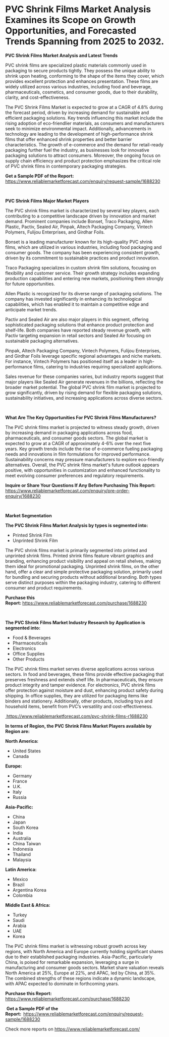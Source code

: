 <p><h1>PVC Shrink Films Market Analysis Examines its Scope on Growth Opportunities, and Forecasted Trends Spanning from 2025 to 2032.</h1></p><p><strong>PVC Shrink Films Market Analysis and Latest Trends</strong></p>
<p><p>PVC shrink films are specialized plastic materials commonly used in packaging to secure products tightly. They possess the unique ability to shrink upon heating, conforming to the shape of the items they cover, which provides excellent protection and enhances presentation. These films are widely utilized across various industries, including food and beverage, pharmaceuticals, cosmetics, and consumer goods, due to their durability, clarity, and cost-effectiveness.</p><p>The PVC Shrink Films Market is expected to grow at a CAGR of 4.8% during the forecast period, driven by increasing demand for sustainable and efficient packaging solutions. Key trends influencing this market include the rising adoption of eco-friendlier materials, as consumers and manufacturers seek to minimize environmental impact. Additionally, advancements in technology are leading to the development of high-performance shrink films that offer enhanced shrink properties and better barrier characteristics. The growth of e-commerce and the demand for retail-ready packaging further fuel the industry, as businesses look for innovative packaging solutions to attract consumers. Moreover, the ongoing focus on supply chain efficiency and product protection emphasizes the critical role of PVC shrink films in contemporary packaging strategies.</p></p>
<p><strong>Get a Sample PDF of the Report:&nbsp;</strong> <a href="https://www.reliablemarketforecast.com/enquiry/request-sample/1688230?utm_campaign=1105&utm_medium=2&utm_source=Github&utm_content=ia&utm_term=30012025&utm_id=pvc-shrink-films">https://www.reliablemarketforecast.com/enquiry/request-sample/1688230</a></p>
<p>&nbsp;</p>
<p><strong>PVC Shrink Films Major Market Players</strong></p>
<p><p>The PVC shrink films market is characterized by several key players, each contributing to a competitive landscape driven by innovation and market demand. Prominent companies include Bonset, Traco Packaging, Allen Plastic, Pactiv, Sealed Air, Pinpak, Altech Packaging Company, Vintech Polymers, Fulijou Enterprises, and Girdhar Foils.</p><p>Bonset is a leading manufacturer known for its high-quality PVC shrink films, which are utilized in various industries, including food packaging and consumer goods. The company has been experiencing consistent growth, driven by its commitment to sustainable practices and product innovation.</p><p>Traco Packaging specializes in custom shrink film solutions, focusing on flexibility and customer service. Their growth strategy includes expanding production capabilities and entering new markets, positioning them strongly for future opportunities.</p><p>Allen Plastic is recognized for its diverse range of packaging solutions. The company has invested significantly in enhancing its technological capabilities, which has enabled it to maintain a competitive edge and anticipate market trends.</p><p>Pactiv and Sealed Air are also major players in this segment, offering sophisticated packaging solutions that enhance product protection and shelf-life. Both companies have reported steady revenue growth, with Pactiv targeting expansion in retail sectors and Sealed Air focusing on sustainable packaging alternatives.</p><p>Pinpak, Altech Packaging Company, Vintech Polymers, Fulijou Enterprises, and Girdhar Foils leverage specific regional advantages and niche markets. For instance, Vintech Polymers has positioned itself as a leader in high-performance films, catering to industries requiring specialized applications.</p><p>Sales revenue for these companies varies, but industry reports suggest that major players like Sealed Air generate revenues in the billions, reflecting the broader market potential. The global PVC shrink film market is projected to grow significantly, driven by rising demand for flexible packaging solutions, sustainability initiatives, and increasing applications across diverse sectors.</p></p>
<p>&nbsp;</p>
<p><strong>What Are The Key Opportunities For PVC Shrink Films Manufacturers?</strong></p>
<p><p>The PVC shrink films market is projected to witness steady growth, driven by increasing demand in packaging applications across food, pharmaceuticals, and consumer goods sectors. The global market is expected to grow at a CAGR of approximately 4-6% over the next five years. Key growth trends include the rise of e-commerce fueling packaging needs and innovations in film formulations for improved performance. Sustainability concerns may pressure manufacturers to explore eco-friendly alternatives. Overall, the PVC shrink films market's future outlook appears positive, with opportunities in customization and enhanced functionality to meet evolving consumer preferences and regulatory requirements.</p></p>
<p><strong>Inquire or Share Your Questions If Any Before Purchasing This Report:</strong> <a href="https://www.reliablemarketforecast.com/enquiry/pre-order-enquiry/1688230?utm_campaign=1105&utm_medium=2&utm_source=Github&utm_content=ia&utm_term=30012025&utm_id=pvc-shrink-films">https://www.reliablemarketforecast.com/enquiry/pre-order-enquiry/1688230</a></p>
<p>&nbsp;</p>
<p><strong>Market Segmentation</strong></p>
<p><strong>The PVC Shrink Films Market Analysis by types is segmented into:</strong></p>
<p><ul><li>Printed Shrink Film</li><li>Unprinted Shrink Film</li></ul></p>
<p><p>The PVC shrink films market is primarily segmented into printed and unprinted shrink films. Printed shrink films feature vibrant graphics and branding, enhancing product visibility and appeal on retail shelves, making them ideal for promotional packaging. Unprinted shrink films, on the other hand, offer a clear and simple protective packaging solution, primarily used for bundling and securing products without additional branding. Both types serve distinct purposes within the packaging industry, catering to different consumer and product requirements.</p></p>
<p><strong>Purchase this Report:&nbsp;</strong><a href="https://www.reliablemarketforecast.com/purchase/1688230?utm_campaign=1105&utm_medium=2&utm_source=Github&utm_content=ia&utm_term=30012025&utm_id=pvc-shrink-films">https://www.reliablemarketforecast.com/purchase/1688230</a></p>
<p>&nbsp;</p>
<p><strong>The PVC Shrink Films Market Industry Research by Application is segmented into:</strong></p>
<p><ul><li>Food & Beverages</li><li>Pharmaceuticals</li><li>Electronics</li><li>Office Supplies</li><li>Other Products</li></ul></p>
<p><p>The PVC shrink films market serves diverse applications across various sectors. In food and beverages, these films provide effective packaging that preserves freshness and extends shelf life. In pharmaceuticals, they ensure product integrity and tamper evidence. For electronics, PVC shrink films offer protection against moisture and dust, enhancing product safety during shipping. In office supplies, they are utilized for packaging items like binders and stationery. Additionally, other products, including toys and household items, benefit from PVC’s versatility and cost-effectiveness.</p></p>
<p><a href="https://www.reliablemarketforecast.com/pvc-shrink-films-r1688230?utm_campaign=1105&utm_medium=2&utm_source=Github&utm_content=ia&utm_term=30012025&utm_id=pvc-shrink-films">&nbsp;https://www.reliablemarketforecast.com/pvc-shrink-films-r1688230</a></p>
<p><strong>In terms of Region, the PVC Shrink Films Market Players available by Region are:</strong></p>
<p>
    <p> <strong> North America: </strong>
        <ul>
            <li>United States</li>
            <li>Canada</li>
        </ul>
        </p> 
    <p> <strong> Europe: </strong>
        <ul>
            <li>Germany</li>
            <li>France</li>
            <li>U.K.</li>
            <li>Italy</li>
            <li>Russia</li>
        </ul>
        </p> 
    <p> <strong> Asia-Pacific: </strong>
        <ul>
            <li>China</li>
            <li>Japan</li>
            <li>South Korea</li>
            <li>India</li>
            <li>Australia</li>
            <li>China Taiwan</li>
            <li>Indonesia</li>
            <li>Thailand</li>
            <li>Malaysia</li>
        </ul>
        </p> 
    <p> <strong> Latin America: </strong>
        <ul>
            <li>Mexico</li>
            <li>Brazil</li>
            <li>Argentina Korea</li>
            <li>Colombia</li>
        </ul>
        </p> 
    <p> <strong> Middle East & Africa: </strong>
        <ul>
            <li>Turkey</li>
            <li>Saudi</li>
            <li>Arabia</li>
            <li>UAE</li>
            <li>Korea</li>
        </ul>
    </p>
    </p>
<p><p>The PVC shrink films market is witnessing robust growth across key regions, with North America and Europe currently holding significant shares due to their established packaging industries. Asia-Pacific, particularly China, is poised for remarkable expansion, leveraging a surge in manufacturing and consumer goods sectors. Market share valuation reveals North America at 25%, Europe at 22%, and APAC, led by China, at 35%. The combined strengths of these regions indicate a dynamic landscape, with APAC expected to dominate in forthcoming years.</p></p>
<p><strong>Purchase this Report: </strong><a href="https://www.reliablemarketforecast.com/purchase/1688230?utm_campaign=1105&utm_medium=2&utm_source=Github&utm_content=ia&utm_term=30012025&utm_id=pvc-shrink-films">https://www.reliablemarketforecast.com/purchase/1688230</a></p>
<p>&nbsp;<strong>Get a Sample PDF of the Report:&nbsp;&nbsp;</strong><a href="https://www.reliablemarketforecast.com/enquiry/request-sample/1688230?utm_campaign=1105&utm_medium=2&utm_source=Github&utm_content=ia&utm_term=30012025&utm_id=pvc-shrink-films">https://www.reliablemarketforecast.com/enquiry/request-sample/1688230</a></p>
<p><strong></strong></p>
<p>Check more reports on <a href="https://www.reliablemarketforecast.com/?utm_campaign=1105&utm_medium=2&utm_source=Github&utm_content=ia&utm_term=30012025&utm_id=pvc-shrink-films">https://www.reliablemarketforecast.com/</a></p>